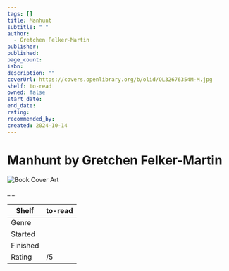 ```yaml
---
tags: []
title: Manhunt
subtitle: " "
author:
  - Gretchen Felker-Martin
publisher: 
published: 
page_count: 
isbn: 
description: ""
coverUrl: https://covers.openlibrary.org/b/olid/OL32676354M-M.jpg
shelf: to-read
owned: false
start_date: 
end_date: 
rating: 
recommended_by: 
created: 2024-10-14
---
```


# Manhunt by Gretchen Felker-Martin

![Book Cover Art](https://covers.openlibrary.org/b/olid/OL32676354M-M.jpg)

_ _

| Shelf | to-read |
| --- | --- |
| Genre |  |
| Started |  |
| Finished |  |
| Rating | /5 |

